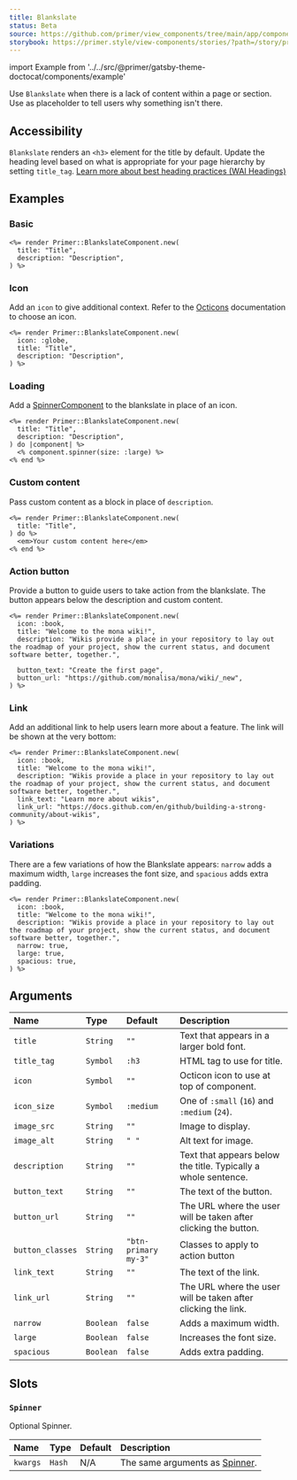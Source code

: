 ```yaml
---
title: Blankslate
status: Beta
source: https://github.com/primer/view_components/tree/main/app/components/primer/blankslate_component.rb
storybook: https://primer.style/view-components/stories/?path=/story/primer-blankslate-component
---
```


import Example from '../../src/@primer/gatsby-theme-doctocat/components/example'

<!-- Warning: AUTO-GENERATED file, do not edit. Add code comments to your Ruby instead <3 -->

Use `Blankslate` when there is a lack of content within a page or section. Use as placeholder to tell users why something isn't there.

## Accessibility

`Blankslate` renders an `<h3>` element for the title by default. Update the heading level based on what is appropriate for your page hierarchy by setting `title_tag`.
[Learn more about best heading practices (WAI Headings)](https://www.w3.org/WAI/tutorials/page-structure/headings/)

## Examples

### Basic

<Example src="<div data-view-component='true' class='blankslate'>    <h3 data-view-component='true' class='mb-1'>Title</h3>    <p>Description</p>  </div>" />

```erb
<%= render Primer::BlankslateComponent.new(
  title: "Title",
  description: "Description",
) %>
```

### Icon

Add an `icon` to give additional context. Refer to the [Octicons](https://primer.style/octicons/) documentation to choose an icon.

<Example src="<div data-view-component='true' class='blankslate'>    <svg aria-hidden='true' viewBox='0 0 24 24' version='1.1' data-view-component='true' height='24' width='24' class='octicon octicon-globe blankslate-icon'>    <path fill-rule='evenodd' d='M12 1C5.925 1 1 5.925 1 12s4.925 11 11 11 11-4.925 11-11S18.075 1 12 1zM2.513 11.5h4.745c.1-3.037 1.1-5.49 2.093-7.204.39-.672.78-1.233 1.119-1.673C6.11 3.329 2.746 7 2.513 11.5zm4.77 1.5H2.552a9.505 9.505 0 007.918 8.377 15.698 15.698 0 01-1.119-1.673C8.413 18.085 7.47 15.807 7.283 13zm1.504 0h6.426c-.183 2.48-1.02 4.5-1.862 5.951-.476.82-.95 1.455-1.304 1.88L12 20.89l-.047-.057a13.888 13.888 0 01-1.304-1.88C9.807 17.5 8.969 15.478 8.787 13zm6.454-1.5H8.759c.1-2.708.992-4.904 1.89-6.451.476-.82.95-1.455 1.304-1.88L12 3.11l.047.057c.353.426.828 1.06 1.304 1.88.898 1.548 1.79 3.744 1.89 6.452zm1.476 1.5c-.186 2.807-1.13 5.085-2.068 6.704-.39.672-.78 1.233-1.118 1.673A9.505 9.505 0 0021.447 13h-4.731zm4.77-1.5h-4.745c-.1-3.037-1.1-5.49-2.093-7.204-.39-.672-.78-1.233-1.119-1.673 4.36.706 7.724 4.377 7.957 8.877z'></path></svg>    <h3 data-view-component='true' class='mb-1'>Title</h3>    <p>Description</p>  </div>" />

```erb
<%= render Primer::BlankslateComponent.new(
  icon: :globe,
  title: "Title",
  description: "Description",
) %>
```

### Loading

Add a [SpinnerComponent](https://primer.style/view-components/components/spinner) to the blankslate in place of an icon.

<Example src="<div data-view-component='true' class='blankslate'>    <svg style='box-sizing: content-box; color: var(--color-icon-primary);' viewBox='0 0 16 16' fill='none' data-view-component='true' width='64' height='64' class='mb-3 anim-rotate'>  <circle cx='8' cy='8' r='7' stroke='currentColor' stroke-opacity='0.25' stroke-width='2' vector-effect='non-scaling-stroke' />  <path d='M15 8a7.002 7.002 0 00-7-7' stroke='currentColor' stroke-width='2' stroke-linecap='round' vector-effect='non-scaling-stroke' /></svg>    <h3 data-view-component='true' class='mb-1'>Title</h3>    <p>Description</p>  </div>" />

```erb
<%= render Primer::BlankslateComponent.new(
  title: "Title",
  description: "Description",
) do |component| %>
  <% component.spinner(size: :large) %>
<% end %>
```

### Custom content

Pass custom content as a block in place of `description`.

<Example src="<div data-view-component='true' class='blankslate'>    <h3 data-view-component='true' class='mb-1'>Title</h3>    <em>Your custom content here</em></div>" />

```erb
<%= render Primer::BlankslateComponent.new(
  title: "Title",
) do %>
  <em>Your custom content here</em>
<% end %>
```

### Action button

Provide a button to guide users to take action from the blankslate. The button appears below the description and custom content.

<Example src="<div data-view-component='true' class='blankslate'>    <svg aria-hidden='true' viewBox='0 0 24 24' version='1.1' data-view-component='true' height='24' width='24' class='octicon octicon-book blankslate-icon'>    <path fill-rule='evenodd' d='M0 3.75A.75.75 0 01.75 3h7.497c1.566 0 2.945.8 3.751 2.014A4.496 4.496 0 0115.75 3h7.5a.75.75 0 01.75.75v15.063a.75.75 0 01-.755.75l-7.682-.052a3 3 0 00-2.142.878l-.89.891a.75.75 0 01-1.061 0l-.902-.901a3 3 0 00-2.121-.879H.75a.75.75 0 01-.75-.75v-15zm11.247 3.747a3 3 0 00-3-2.997H1.5V18h6.947a4.5 4.5 0 012.803.98l-.003-11.483zm1.503 11.485V7.5a3 3 0 013-3h6.75v13.558l-6.927-.047a4.5 4.5 0 00-2.823.971z'></path></svg>    <h3 data-view-component='true' class='mb-1'>Welcome to the mona wiki!</h3>    <p>Wikis provide a place in your repository to lay out the roadmap of your project, show the current status, and document software better, together.</p>      <a class='btn btn-primary my-3' href='https://github.com/monalisa/mona/wiki/_new'>Create the first page</a></div>" />

```erb
<%= render Primer::BlankslateComponent.new(
  icon: :book,
  title: "Welcome to the mona wiki!",
  description: "Wikis provide a place in your repository to lay out the roadmap of your project, show the current status, and document software better, together.",

  button_text: "Create the first page",
  button_url: "https://github.com/monalisa/mona/wiki/_new",
) %>
```

### Link

Add an additional link to help users learn more about a feature. The link will be shown at the very bottom:

<Example src="<div data-view-component='true' class='blankslate'>    <svg aria-hidden='true' viewBox='0 0 24 24' version='1.1' data-view-component='true' height='24' width='24' class='octicon octicon-book blankslate-icon'>    <path fill-rule='evenodd' d='M0 3.75A.75.75 0 01.75 3h7.497c1.566 0 2.945.8 3.751 2.014A4.496 4.496 0 0115.75 3h7.5a.75.75 0 01.75.75v15.063a.75.75 0 01-.755.75l-7.682-.052a3 3 0 00-2.142.878l-.89.891a.75.75 0 01-1.061 0l-.902-.901a3 3 0 00-2.121-.879H.75a.75.75 0 01-.75-.75v-15zm11.247 3.747a3 3 0 00-3-2.997H1.5V18h6.947a4.5 4.5 0 012.803.98l-.003-11.483zm1.503 11.485V7.5a3 3 0 013-3h6.75v13.558l-6.927-.047a4.5 4.5 0 00-2.823.971z'></path></svg>    <h3 data-view-component='true' class='mb-1'>Welcome to the mona wiki!</h3>    <p>Wikis provide a place in your repository to lay out the roadmap of your project, show the current status, and document software better, together.</p>      <p>      <a href='https://docs.github.com/en/github/building-a-strong-community/about-wikis'>Learn more about wikis</a>    </p></div>" />

```erb
<%= render Primer::BlankslateComponent.new(
  icon: :book,
  title: "Welcome to the mona wiki!",
  description: "Wikis provide a place in your repository to lay out the roadmap of your project, show the current status, and document software better, together.",
  link_text: "Learn more about wikis",
  link_url: "https://docs.github.com/en/github/building-a-strong-community/about-wikis",
) %>
```

### Variations

There are a few variations of how the Blankslate appears: `narrow` adds a maximum width, `large` increases the font size, and `spacious` adds extra padding.

<Example src="<div data-view-component='true' class='blankslate blankslate-narrow blankslate-large blankslate-spacious'>    <svg aria-hidden='true' viewBox='0 0 24 24' version='1.1' data-view-component='true' height='24' width='24' class='octicon octicon-book blankslate-icon'>    <path fill-rule='evenodd' d='M0 3.75A.75.75 0 01.75 3h7.497c1.566 0 2.945.8 3.751 2.014A4.496 4.496 0 0115.75 3h7.5a.75.75 0 01.75.75v15.063a.75.75 0 01-.755.75l-7.682-.052a3 3 0 00-2.142.878l-.89.891a.75.75 0 01-1.061 0l-.902-.901a3 3 0 00-2.121-.879H.75a.75.75 0 01-.75-.75v-15zm11.247 3.747a3 3 0 00-3-2.997H1.5V18h6.947a4.5 4.5 0 012.803.98l-.003-11.483zm1.503 11.485V7.5a3 3 0 013-3h6.75v13.558l-6.927-.047a4.5 4.5 0 00-2.823.971z'></path></svg>    <h3 data-view-component='true' class='mb-1'>Welcome to the mona wiki!</h3>    <p>Wikis provide a place in your repository to lay out the roadmap of your project, show the current status, and document software better, together.</p>  </div>" />

```erb
<%= render Primer::BlankslateComponent.new(
  icon: :book,
  title: "Welcome to the mona wiki!",
  description: "Wikis provide a place in your repository to lay out the roadmap of your project, show the current status, and document software better, together.",
  narrow: true,
  large: true,
  spacious: true,
) %>
```

## Arguments

| Name | Type | Default | Description |
| :- | :- | :- | :- |
| `title` | `String` | `""` | Text that appears in a larger bold font. |
| `title_tag` | `Symbol` | `:h3` | HTML tag to use for title. |
| `icon` | `Symbol` | `""` | Octicon icon to use at top of component. |
| `icon_size` | `Symbol` | `:medium` | One of `:small` (`16`) and `:medium` (`24`). |
| `image_src` | `String` | `""` | Image to display. |
| `image_alt` | `String` | `" "` | Alt text for image. |
| `description` | `String` | `""` | Text that appears below the title. Typically a whole sentence. |
| `button_text` | `String` | `""` | The text of the button. |
| `button_url` | `String` | `""` | The URL where the user will be taken after clicking the button. |
| `button_classes` | `String` | `"btn-primary my-3"` | Classes to apply to action button |
| `link_text` | `String` | `""` | The text of the link. |
| `link_url` | `String` | `""` | The URL where the user will be taken after clicking the link. |
| `narrow` | `Boolean` | `false` | Adds a maximum width. |
| `large` | `Boolean` | `false` | Increases the font size. |
| `spacious` | `Boolean` | `false` | Adds extra padding. |

## Slots

### `Spinner`

Optional Spinner.

| Name | Type | Default | Description |
| :- | :- | :- | :- |
| `kwargs` | `Hash` | N/A | The same arguments as [Spinner](/components/spinner). |
